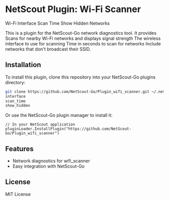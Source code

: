 # NetScout Plugin: Wi-Fi Scanner
Wi-Fi Interface
Scan Time
Show Hidden Networks

This is a plugin for the NetScout-Go network diagnostics tool. It provides Scans for nearby Wi-Fi networks and displays signal strength
The wireless interface to use for scanning
Time in seconds to scan for networks
Include networks that don't broadcast their SSID.

## Installation

To install this plugin, clone this repository into your NetScout-Go plugins directory:

```bash
git clone https://github.com/NetScout-Go/Plugin_wifi_scanner.git ~/.netscout/plugins/wifi_scanner
interface
scan_time
show_hidden
```

Or use the NetScout-Go plugin manager to install it:

```
// In your NetScout application
pluginLoader.InstallPlugin("https://github.com/NetScout-Go/Plugin_wifi_scanner")
```

## Features

- Network diagnostics for wifi_scanner
- Easy integration with NetScout-Go

## License

MIT License
